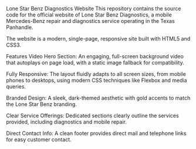 Lone Star Benz Diagnostics Website
This repository contains the source code for the official website of Lone Star Benz Diagnostics, a mobile Mercedes-Benz repair and diagnostics service operating in the Texas Panhandle.

The website is a modern, single-page, responsive site built with HTML5 and CSS3.

Features
Video Hero Section: An engaging, full-screen background video that autoplays on page load, with a static image fallback for compatibility.

Fully Responsive: The layout fluidly adapts to all screen sizes, from mobile phones to desktops, using modern CSS techniques like Flexbox and media queries.

Branded Design: A sleek, dark-themed aesthetic with gold accents to match the Lone Star Benz branding.

Clear Service Offerings: Dedicated sections clearly outline the services provided, including diagnostics and mobile repair.

Direct Contact Info: A clean footer provides direct mail and telephone links for easy customer contact.